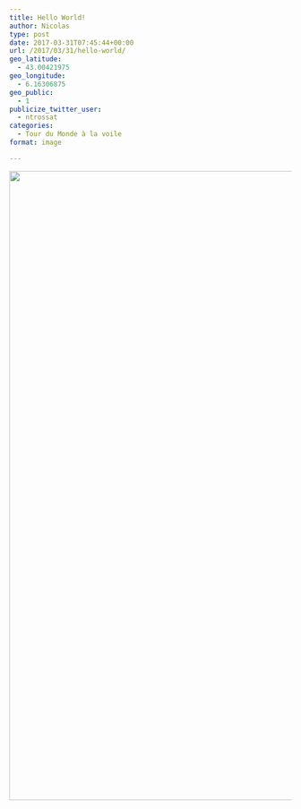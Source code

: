```yaml
---
title: Hello World! 
author: Nicolas
type: post
date: 2017-03-31T07:45:44+00:00
url: /2017/03/31/hello-world/
geo_latitude:
  - 43.00421975
geo_longitude:
  - 6.16306875
geo_public:
  - 1
publicize_twitter_user:
  - ntrossat
categories:
  - Tour du Monde à la voile
format: image

---
```

[<img src="http://deh0rsblog.files.wordpress.com/2017/03/wp-image-1144420376jpg.jpg" alt="" class="wp-image-2521 alignnone size-full" width="2000" height="1125" />][1]

 [1]: http://deh0rsblog.files.wordpress.com/2017/03/wp-image-1144420376jpg.jpg